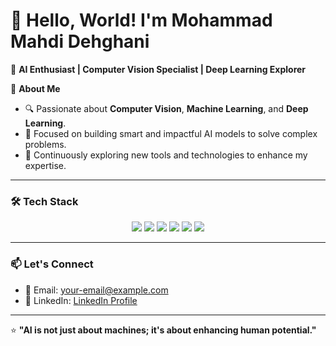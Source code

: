 # 👋 **Hello, World! I'm Mohammad Mahdi Dehghani**  

🚀 **AI Enthusiast | Computer Vision Specialist | Deep Learning Explorer**  

🌟 **About Me**  
- 🔍 Passionate about **Computer Vision**, **Machine Learning**, and **Deep Learning**.  
- 🎯 Focused on building smart and impactful AI models to solve complex problems.  
- 🌱 Continuously exploring new tools and technologies to enhance my expertise.  

---

### 🛠️ **Tech Stack**  
<p align="center">
  <img src="https://img.shields.io/badge/Python-3776AB?style=for-the-badge&logo=python&logoColor=white" />
  <img src="https://img.shields.io/badge/TensorFlow-FF6F00?style=for-the-badge&logo=tensorflow&logoColor=white" />
  <img src="https://img.shields.io/badge/OpenCV-5C3EE8?style=for-the-badge&logo=opencv&logoColor=white" />
  <img src="https://img.shields.io/badge/Jupyter-F37626?style=for-the-badge&logo=jupyter&logoColor=white" />
  <img src="https://img.shields.io/badge/NumPy-013243?style=for-the-badge&logo=numpy&logoColor=white" />
  <img src="https://img.shields.io/badge/Pandas-150458?style=for-the-badge&logo=pandas&logoColor=white" />
</p>

---

### 📫 **Let's Connect**  
- 💌 Email: [your-email@example.com](mmahdid1426@gmail.com)  
- 💼 LinkedIn: [LinkedIn Profile](https://linkedin.com/in/mmd1426) 

---

⭐ **"AI is not just about machines; it's about enhancing human potential."**  
